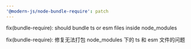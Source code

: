 ```yaml
---
'@modern-js/node-bundle-require': patch
---
```


fix(bundle-require): should bundle ts or esm files inside node_modules

fix(bundle-require): 修复无法打包 node_modules 下的 ts 和 esm 文件的问题

